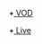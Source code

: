 <style>
  .glyphicon {
    position: relative;
    top: -1px;
    display: inline-block;
    font-style: normal;
    font-weight: bold;
    line-height: 1;
    -webkit-font-smoothing: antialiased;
    -moz-osx-font-smoothing: grayscale;
  }
  .glyphicon-plus:before {
    content: "\002b";
  }
  .glyphicon-minus:before {
    content: "\2212";
  }
  [block="how-to-play-vod"],
  [block="how-to-play-live"] {
    display: none;
  }
</style>

<span block="nav-vod">&nbsp;&nbsp;&nbsp;&nbsp;<a href="javascript:;" onclick="if(this.querySelector('.glyphicon').classList.contains('glyphicon-plus')){this.querySelector('.glyphicon').classList.remove('glyphicon-plus');this.querySelector('.glyphicon').classList.add('glyphicon-minus');document.querySelector('[block=\'how-to-play-vod\']').style.display='block';document.querySelectorAll('pre.source')[0].style.display='block';}else{this.querySelector('.glyphicon').classList.remove('glyphicon-minus');this.querySelector('.glyphicon').classList.add('glyphicon-plus');document.querySelector('[block=\'how-to-play-vod\']').style.display='none';document.querySelectorAll('pre.source')[0].style.display='none';}return false;"><span class="glyphicon glyphicon-plus" style="font-size:12px"></span> VOD</a></span>

<div block="how-to-play-vod">

:::: tabs :options="{ useUrlFragment: false }"

::: tab Website
``` html
<!DOCTYPE html>
<html>
  <body>
    <!-- 1. Include UIZA library. -->
    <script src='https://sdk.uiza.io/uizaplayer.js'></script>

    <!-- 2. The video player will prepend the player into this <div> tag. You should create css style for this tag -->
    <div id='player'></div>

    <script>
      // 3. This code creates an UIZA player, and return the player for the callback
      UZ.Player.init(
        '#player', // player element, exp: #element_id, .element_class
        {
          api: btoa('YOUR_DOMAIN_API'),
          appId: 'YOUR_APP_ID',
          playerId: 'YOUR_PLAYER_ID', // option
          playerVersion: 3, // you are using the newest player, the version is: 3
          entityId: 'YOUR_ENTITY_ID',
          width: '100%', // player width, percentage or pixel, exp: '400px'
          height: '100%', // player height, percentage or pixel, exp: '200px'
        },
        function(player) {
          // 4. You can add logo at here
          // 5. You can add event listeners at here
          player.on('play', function() {
            console.log('play');
          });
          player.on('pause', function() {
            console.log('pause');
          });
        }
      );
    </script>
  </body>
</html>
```
:::

::: tab iOS
``` swift
// swift
```
:::

::: tab Android
``` java
// java
```
:::

::: tab "Smart TV HTML5"
``` javascript
// javascript
```
:::

::: tab "React Native"
``` javascript
/** Demo project on Github:
/*    https://github.com/uizaio/uiza-react-native-app-demo/tree/v3
**/
import React from 'react';
import { StyleSheet, Text, SafeAreaView } from 'react-native';
import  UZPlayer from '@uiza/uiza-sdk-player-react-native';
import { Dimensions, Platform } from 'react-native';

export default class App extends React.Component {
  constructor(props) {
    super(props);

    let self = this;

    this.listenerVod = {
      onReady: function() { console.log('onReady call'); },
      onLoad: function() { console.log('onLoad call'); },
      onLoaded: function(evt) { console.log('onLoaded call', evt); },
      onFullscreenChange: function(evt) { console.log('onLoaded call', evt); },
      onPlaybackChange: function(evt) { console.log('onLoaded call', evt); },
      onError: function(evt) { console.log('onLoaded call', evt); },
    };
  }

  render() {
    const api = 'BASE64_YOUR_API';
    const token = 'YOUR_TOKEN';
    const appId = 'YOUR_APP_ID';

    // vod config
    const entityIdVod = 'YOUR_VOD_ENTITY_ID';

    return (
      <SafeAreaView style={styles.container}>
        <Text style={{marginTop: isAndroid()? 0 : isIphoneX()? 0 : 20}}>This is VOD demo</Text>
        <UZPlayer
          debug={true}
          token={token}
          api={api}
          appId={appId}
          stream='vod'
          entityId={entityIdVod}
          style={styles.player}
          ref={
            component => {
              this.playerVod = component;
            }
          }
          listener={this.listenerVod}
          playerId={playerId}
        />
      </SafeAreaView>
    );
  }
}

export const isIphoneX = () => {
  let d = Dimensions.get('window');
  const { height, width } = d;

  return (
    // This has to be iOS duh
    Platform.OS === 'ios' &&

    // Accounting for the height in either orientation
    (height === 812 || width === 812)
  );
}

export const isAndroid = () => {
  let d = Dimensions.get('window');
  return (
    // This has to be iOS duh
    Platform.OS === 'android'
  );
}


const styles = StyleSheet.create({
  container: {
    flex: 1,
    paddingTop: 22,
    backgroundColor: 'steelblue',
  },
  player: {
    width: '100%',
    height: '33%',
    backgroundColor: 'black',
  },
  description: {
    flex: 1,
    padding: 10,
  },
});
```
:::

::::

</div>

<span block="nav-live">&nbsp;&nbsp;&nbsp;&nbsp;<a href="javascript:;" onclick="if(this.querySelector('.glyphicon').classList.contains('glyphicon-plus')){this.querySelector('.glyphicon').classList.remove('glyphicon-plus');this.querySelector('.glyphicon').classList.add('glyphicon-minus');document.querySelector('[block=\'how-to-play-live\']').style.display='block';document.querySelectorAll('pre.source')[0].style.display='block';}else{this.querySelector('.glyphicon').classList.remove('glyphicon-minus');this.querySelector('.glyphicon').classList.add('glyphicon-plus');document.querySelector('[block=\'how-to-play-live\']').style.display='none';document.querySelectorAll('pre.source')[0].style.display='none';}return false;"><span class="glyphicon glyphicon-plus" style="font-size:12px"></span> Live</a></span>

<div block="how-to-play-live">

:::: tabs :options="{ useUrlFragment: false }"

::: tab Website
``` html
<!DOCTYPE html>
<html>
  <body>
    <!-- 1. Include UIZA library. -->
    <script src='https://sdk.uiza.io/uizaplayer.js'></script>

    <!-- 2. The video player will prepend the player into this <div> tag. You should create css style for this tag -->
    <div id='player'></div>

    <script>
      // 3. This code creates an UIZA player, and return the player for the callback
      UZ.Player.init(
        '#player', // player element, exp: #element_id, .element_class
        {
          api: btoa('YOUR_DOMAIN_API'),
          appId: 'YOUR_APP_ID',
          playerId: 'YOUR_PLAYER_ID', // option
          playerVersion: 3, // you are using the newest player, the version is: 3
          entityId: 'YOUR_ENTITY_ID',
          streamName: 'YOUR_STREAM_NAME',
          feedId: 'YOUR_FEED_ID',
          region: 'YOUR_REGION',
          width: '100%', // player width, percentage or pixel, exp: '400px'
          height: '100%', // player height, percentage or pixel, exp: '200px'
        },
        function(player) {
          // 4. You can add logo at here
          // 5. You can add event listeners at here
          player.on('play', function() {
            console.log('play');
          });
          player.on('pause', function() {
            console.log('pause');
          });
        }
      );
    </script>
  </body>
</html>
```
:::

::: tab iOS
``` swift
// swift
```
:::

::: tab Android
``` java
// java
```
:::

::: tab "Smart TV HTML5"
``` javascript
// javascript
```
:::

::: tab "React Native"
``` javascript
/** Demo project on Github:
/*    https://github.com/uizaio/uiza-react-native-app-demo/tree/v3
**/
import React from 'react';
import { StyleSheet, Text, SafeAreaView } from 'react-native';
import  UZPlayer from '@uiza/uiza-sdk-player-react-native';
import { Dimensions, Platform } from 'react-native';

export default class App extends React.Component {
  constructor(props) {
    super(props);

    let self = this;

    this.listenerLive = {
      onReady: function() { },
      onLoad: function() { },
      onLoaded: function(evt) { },
      onFullscreenChange: function(evt) { },
      onPlaybackChange: function(evt) { },
      onError: function(evt) { },
    };
  }

  render() {
    const api = 'BASE64_YOUR_API';
    const token = 'YOUR_TOKEN';
    const appId = 'YOUR_APP_ID';

    // live config
    const entityIdLive = 'YOUR_LIVE_ENTITY_ID';
    const feedId = 'YOUR_FEED_ID';
    const streamName = 'YOUR_STREAM_NAME';
    const region = 'YOUR_REGION';
    const playerId = 'YOUR_PLAYER_ID';

    return (
      <SafeAreaView style={styles.container}>
        <Text style={{marginTop: isAndroid()? 0 : isIphoneX()? 0 : 20}}>This is Live demo</Text>
        <UZPlayer
          token={token}
          api={api}
          appId={appId}
          stream='live'
          entityId={entityIdLive}
          feedId={feedId}
          streamName={streamName}
          region={region}
          style={styles.player}
          ref={
            component => {
              this.playerLive = component;
            }
          }
          listener={this.listenerLive}
          playerId={playerId}
        />
      </SafeAreaView>
    );
  }
}

export const isIphoneX = () => {
  let d = Dimensions.get('window');
  const { height, width } = d;

  return (
    // This has to be iOS duh
    Platform.OS === 'ios' &&

    // Accounting for the height in either orientation
    (height === 812 || width === 812)
  );
}

export const isAndroid = () => {
  let d = Dimensions.get('window');
  return (
    // This has to be iOS duh
    Platform.OS === 'android'
  );
}


const styles = StyleSheet.create({
  container: {
    flex: 1,
    paddingTop: 22,
    backgroundColor: 'steelblue',
  },
  player: {
    width: '100%',
    height: '33%',
    backgroundColor: 'black',
  },
  description: {
    flex: 1,
    padding: 10,
  },
});
```
:::

::::

</div>